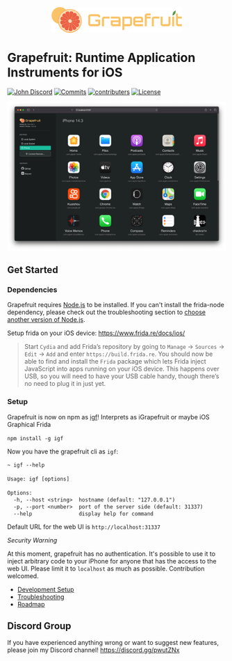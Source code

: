 <img src="gui/src/assets/logo.svg" width="300" alt="Grapefruit" style="margin:40px auto; display: block">

# Grapefruit: Runtime Application Instruments for iOS

[![John Discord](https://img.shields.io/discord/591601634266578944?label=Discord)](https://discord.com/invite/pwutZNx)
[![Commits](https://img.shields.io/github/commit-activity/w/chichou/grapefruit?label=Commits)](https://github.com/ChiChou/Grapefruit/commits/master)
[![contributers](https://img.shields.io/github/contributors/chichou/grapefruit)](https://github.com/ChiChou/Grapefruit/graphs/contributors)
[![License](https://img.shields.io/github/license/chichou/grapefruit)](https://github.com/ChiChou/Grapefruit/blob/master/LICENSE)

![Screenshot](images/screenshot.png)

## Get Started

### Dependencies

Grapefruit requires [Node.js](https://nodejs.org/) to be installed. If you can't install the frida-node dependency, please check out the troubleshooting section to [choose another version of Node.js](https://github.com/ChiChou/Grapefruit/wiki/How-do-I-decide-which-version-of-nodejs-to-use%3F).

Setup frida on your iOS device: https://www.frida.re/docs/ios/

> Start `Cydia` and add Frida’s repository by going to `Manage` -> `Sources` -> `Edit` -> `Add` and enter `https://build.frida.re`. You should now be able to find and install the `Frida` package which lets Frida inject JavaScript into apps running on your iOS device. This happens over USB, so you will need to have your USB cable handy, though there’s no need to plug it in just yet.

### Setup

Grapefruit is now on npm as [igf](https://www.npmjs.com/package/igf)! Interprets as iGrapefruit or maybe iOS Graphical Frida

`npm install -g igf`

Now you have the grapefruit cli as `igf`:

```
~ igf --help

Usage: igf [options]

Options:
  -h, --host <string>  hostname (default: "127.0.0.1")
  -p, --port <number>  port of the server side (default: 31337)
  --help               display help for command
```

Default URL for the web UI is `http://localhost:31337`

*Security Warning*

At this moment, grapefruit has no authentication. It's possible to use it to inject arbitrary code to your iPhone for anyone that has the access to the web UI. Please limit it to `localhost` as much as possible. Contribution welcomed.

* [Development Setup](https://github.com/ChiChou/grapefruit/wiki/Development-Setup)
* [Troubleshooting](https://github.com/ChiChou/grapefruit/wiki/Trouble-Shooting)
* [Roadmap](https://github.com/ChiChou/Grapefruit/projects/1)

## Discord Group

If you have experienced anything wrong or want to suggest new features, please join my Discord channel! https://discord.gg/pwutZNx
